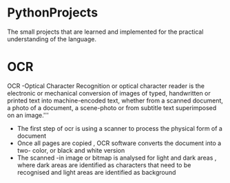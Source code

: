 # PythonProjects
The small projects that are learned and implemented for the practical understanding of the language.
<h1> OCR </h1>
<p>OCR -Optical Character Recognition or optical character reader
is the electronic or mechanical conversion of images of typed,
handwritten or printed text into machine-encoded text,
whether from a scanned document, a photo of a document, a scene-photo
or from subtitle text superimposed on an image.'''
<ul>
<li> The first step of ocr is using a scanner to process the physical form of
  a document </li>

<li>Once all pages are copied , OCR software converts the document into a
  two- color, or black and white version </li>


<li> The scanned -in image or bitmap is analysed for light and dark areas ,
where dark areas are identified as characters that need to be recognised
  and light areas are identified as background </li>
  </ul>
</p>
